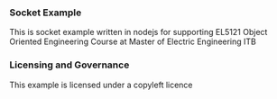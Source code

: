 ### Socket Example
This is socket example written in nodejs for supporting EL5121 Object Oriented Engineering Course at Master of Electric Engineering ITB

### Licensing and Governance
This example is licensed under a copyleft licence
